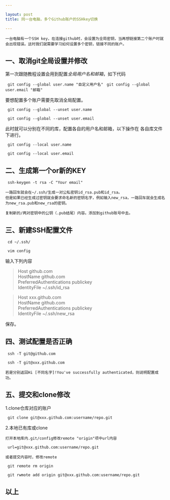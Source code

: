 ```yaml
---

layout: post
title: 同一台电脑，多个Github账户的SSHkey切换

---
```


    一台电脑有一个SSH key，在连接github时，会设置为全局密钥，当再想链接第二个账户时就会出现错误。这时我们就需要学习如何设置多个密钥，链接不同的账户。
<!-- more -->
## 一、取消git全局设置并修改

第一次跟随教程设置会用到配置*全局用户名和邮箱*，如下代码

` git config --global user.name "自定义用户名"`
` git config --global user.email "邮箱"`

要想配置多个账户需要先取消全局配置。

` git config --global --unset user.name`

` git config --global --unset user.email`

此时就可以分别在不同的库，配置各自的用户名和邮箱，以下操作在
各自库文件下进行。

` git config --local user.name`

` git config --local user.email`

## 二、生成第一个or新的KEY

` ssh-keygen -t rsa -C "Your email"`

    一路回车就会在~/.ssh/生成一对公私密钥id_rsa.pub和id_rsa。
    但是如果已经生成过密钥就会要求命名新的密钥名字，例如输入new_rsa，一路回车就会生成名为new_rsa.pub和new_rsa的密钥。

    复制新的/两对密钥中的公钥（.pub结尾）内容。添加到github账号中去。

## 三、新建SSH配置文件

` cd ~/.ssh/`

` vim config`

输入下列内容

> Host github.com  
    HostName github.com  
    PreferredAuthentications publickey  
    IdentityFile ~/.ssh/id_rsa  
  
> Host xxx.github.com  
    HostName github.com  
    PreferredAuthentications publickey  
    IdentityFile ~/.ssh/new_rsa

保存。

## 四、测试配置是否正确

` ssh -T git@github.com`

` ssh -T git@xxx.github.com`

    若是分别返回Hi [不同名字]!You've successfully authenticated，则说明配置成功。

## 五、提交和clone修改

1.clone仓库对应的账户

` git clone git@xxx.github.com:username/repo.git`

2.本地已有库或clone

    打开本地库内.git/config修改remote "origin"项中url内容

` url=git@xxx.github.com:username/repo.git`

    或者提交内容时，修改remote

` git remote rm origin`

` git rwmote add origin git@xxx.github.com:username/repo.git`

## 以上


